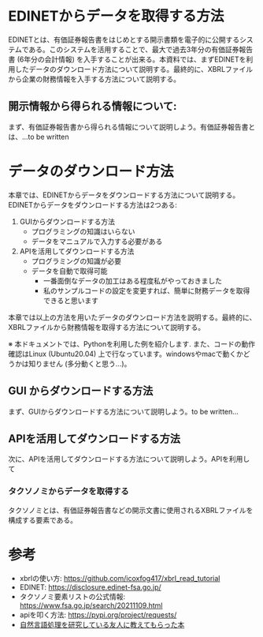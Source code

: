 # EDINETからデータを取得する方法

EDINETとは、有価証券報告書をはじめとする開示書類を電子的に公開するシステムである。このシステムを活用することで、最大で過去3年分の有価証券報告書 (6年分の会計情報) を入手することが出来る。本資料では、まずEDINETを利用したデータのダウンロード方法について説明する。最終的に、XBRLファイルから企業の財務情報を入手する方法について説明する。

## 開示情報から得られる情報について:
 まず、有価証券報告書から得られる情報について説明しよう。有価証券報告書とは、...to be written


# データのダウンロード方法
本章では、EDINETからデータをダウンロードする方法について説明する。EDINETからデータをダウンロードする方法は2つある:
1. GUIからダウンロードする方法
   - プログラミングの知識はいらない
   - データをマニュアルで入力する必要がある
2. APIを活用してダウンロードする方法
   - プログラミングの知識が必要
   - データを自動で取得可能
     - 一番面倒なデータの加工はある程度私がやっておきました
     - 私のサンプルコードの設定を変更すれば、簡単に財務データを取得できると思います

本章では以上の方法を用いたデータのダウンロード方法を説明する。最終的に、XBRLファイルから財務情報を取得する方法について説明する。

※ 本ドキュメントでは、Pythonを利用した例を紹介します. また、コードの動作確認はLinux (Ubuntu20.04) 上で行なっています。windowsやmacで動くかどうかは知りません (多分動くと思う...)。


## GUI からダウンロードする方法
まず、GUIからダウンロードする方法について説明しよう。to be written...



## APIを活用してダウンロードする方法
次に、APIを活用してダウンロードする方法について説明しよう。APIを利用して




### タクソノミからデータを取得する
タクソノミとは、有価証券報告書などの開示文書に使用されるXBRLファイルを構成する要素である。




# 参考
- xbrlの使い方: https://github.com/icoxfog417/xbrl_read_tutorial
- EDINET: https://disclosure.edinet-fsa.go.jp/
- タクソノミ要素リストの公式情報: https://www.fsa.go.jp/search/20211109.html
- apiを叩く方法: https://pypi.org/project/requests/
- [自然言語処理を研究している友人に教えてもらった本](https://www.amazon.co.jp/%E6%A9%9F%E6%A2%B0%E5%AD%A6%E7%BF%92%E3%83%BB%E6%B7%B1%E5%B1%A4%E5%AD%A6%E7%BF%92%E3%81%AB%E3%82%88%E3%82%8B%E8%87%AA%E7%84%B6%E8%A8%80%E8%AA%9E%E5%87%A6%E7%90%86%E5%85%A5%E9%96%80-scikit-learn%E3%81%A8TensorFlow%E3%82%92%E4%BD%BF%E3%81%A3%E3%81%9F%E5%AE%9F%E8%B7%B5%E3%83%97%E3%83%AD%E3%82%B0%E3%83%A9%E3%83%9F%E3%83%B3%E3%82%B0-Compass-Data-Science/dp/4839966605/ref=asc_df_4839966605/?tag=jpgo-22&linkCode=df0&hvadid=422535116155&hvpos=&hvnetw=g&hvrand=10707588413728611630&hvpone=&hvptwo=&hvqmt=&hvdev=c&hvdvcmdl=&hvlocint=&hvlocphy=1009180&hvtargid=pla-890787647719&psc=1&th=1&psc=1)